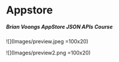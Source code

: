 # Appstore

##### Brian Voongs AppStore JSON APIs Course

![](Images/preview.jpeg =100x20)

![](Images/preview2.png =100x20)
